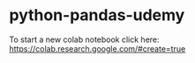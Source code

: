 # python-pandas-udemy

To start a new colab notebook click here: https://colab.research.google.com/#create=true

